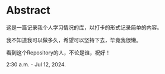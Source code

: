 # Abstract
这是一篇记录我个人学习情况的库，以打卡的形式记录简单的内容。

我不知道我可以做多久，希望可以坚持下去，毕竟我很懒。

看到这个Repository的人，不论是谁，祝好！

2:30 a.m. - Jul 12, 2024.

